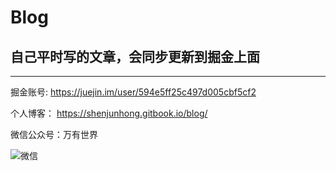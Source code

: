 # Blog

## 自己平时写的文章，会同步更新到掘金上面

---

掘金账号: https://juejin.im/user/594e5ff25c497d005cbf5cf2

个人博客： https://shenjunhong.gitbook.io/blog/

微信公众号：万有世界

![微信](https://user-gold-cdn.xitu.io/2019/8/19/16ca8f94dfef754e?w=258&h=258&f=jpeg&s=13531)
